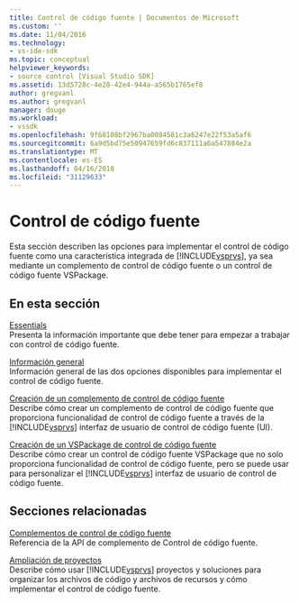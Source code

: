 ```yaml
---
title: Control de código fuente | Documentos de Microsoft
ms.custom: ''
ms.date: 11/04/2016
ms.technology:
- vs-ide-sdk
ms.topic: conceptual
helpviewer_keywords:
- source control [Visual Studio SDK]
ms.assetid: 13d5728c-4e28-42e4-944a-a565b1765ef8
author: gregvanl
ms.author: gregvanl
manager: douge
ms.workload:
- vssdk
ms.openlocfilehash: 9f68108bf2967ba0084581c3a6247e22f53a5af6
ms.sourcegitcommit: 6a9d5bd75e50947659fd6c837111a6a547884e2a
ms.translationtype: MT
ms.contentlocale: es-ES
ms.lasthandoff: 04/16/2018
ms.locfileid: "31129633"
---
```

# <a name="source-control"></a>Control de código fuente
Esta sección describen las opciones para implementar el control de código fuente como una característica integrada de [!INCLUDE[vsprvs](../../code-quality/includes/vsprvs_md.md)], ya sea mediante un complemento de control de código fuente o un control de código fuente VSPackage.  
  
## <a name="in-this-section"></a>En esta sección  
 [Essentials](../../extensibility/internals/source-control-integration-essentials.md)  
 Presenta la información importante que debe tener para empezar a trabajar con control de código fuente.  
  
 [Información general](../../extensibility/internals/source-control-integration-overview.md)  
 Información general de las dos opciones disponibles para implementar el control de código fuente.  
  
 [Creación de un complemento de control de código fuente](../../extensibility/internals/creating-a-source-control-plug-in.md)  
 Describe cómo crear un complemento de control de código fuente que proporciona funcionalidad de control de código fuente a través de la [!INCLUDE[vsprvs](../../code-quality/includes/vsprvs_md.md)] interfaz de usuario de control de código fuente (UI).  
  
 [Creación de un VSPackage de control de código fuente](../../extensibility/internals/creating-a-source-control-vspackage.md)  
 Describe cómo crear un control de código fuente VSPackage que no solo proporciona funcionalidad de control de código fuente, pero se puede usar para personalizar el [!INCLUDE[vsprvs](../../code-quality/includes/vsprvs_md.md)] interfaz de usuario de control de código fuente.  
  
## <a name="related-sections"></a>Secciones relacionadas  
 [Complementos de control de código fuente](../../extensibility/source-control-plug-ins.md)  
 Referencia de la API de complemento de Control de código fuente.  
  
 [Ampliación de proyectos](../../extensibility/extending-projects.md)  
 Describe cómo usar [!INCLUDE[vsprvs](../../code-quality/includes/vsprvs_md.md)] proyectos y soluciones para organizar los archivos de código y archivos de recursos y cómo implementar el control de código fuente.